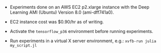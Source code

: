 - Experiments done on an AWS EC2 p2.xlarge instance with the Deep Learning AMI (Ubuntu) Version 8.0 (ami-dff741a0).

- EC2 instance cost was $0.90/hr as of writing.

- Activate the `tensorflow_p36` environment before running experiments.

- Run experiments in a virtual X server environment, e.g.: `xvfb-run julia my_script.jl`
